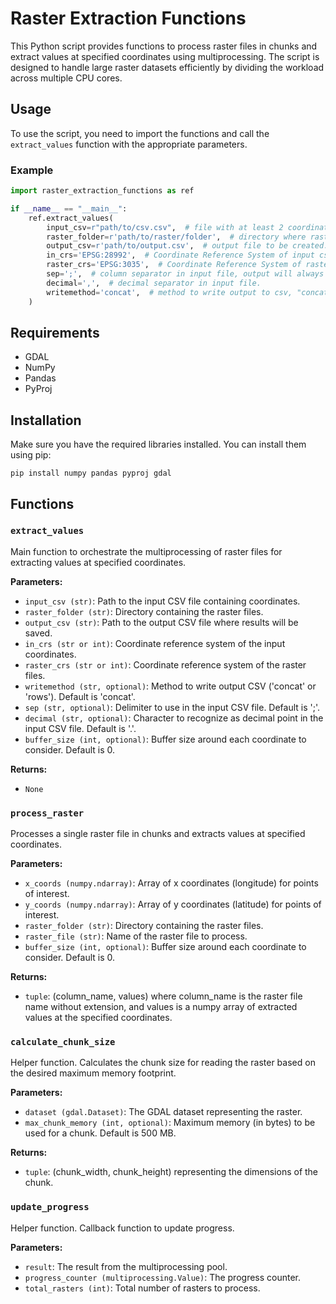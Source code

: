 # Raster Extraction Functions

This Python script provides functions to process raster files in chunks and extract values at specified coordinates using multiprocessing. The script is designed to handle large raster datasets efficiently by dividing the workload across multiple CPU cores.



## Usage

To use the script, you need to import the functions and call the `extract_values` function with the appropriate parameters.

### Example

```python
import raster_extraction_functions as ref

if __name__ == "__main__":
    ref.extract_values(
        input_csv=r"path/to/csv.csv",  # file with at least 2 coordinate columns called "X" and "Y".
        raster_folder=r'path/to/raster/folder',  # directory where rasters to be used are saved, does not read subdirs.
        output_csv=r'path/to/output.csv',  # output file to be created.
        in_crs='EPSG:28992',  # Coordinate Reference System of input csv.
        raster_crs='EPSG:3035',  # Coordinate Reference System of rasters to be used (EPSG:3035 in case of EXPANSE rasters).
        sep=';',  # column separator in input file, output will always be semi-colon.
        decimal=',',  # decimal separator in input file.
        writemethod='concat',  # method to write output to csv, "concat" is fast but memory-intensive, "rows" is slow but requires no extra memory.
    )
```
## Requirements

- GDAL
- NumPy
- Pandas
- PyProj

## Installation

Make sure you have the required libraries installed. You can install them using pip:

```
pip install numpy pandas pyproj gdal
```

## Functions

### `extract_values`


Main function to orchestrate the multiprocessing of raster files for extracting values at specified coordinates.

**Parameters:**
- `input_csv (str)`: Path to the input CSV file containing coordinates.
- `raster_folder (str)`: Directory containing the raster files.
- `output_csv (str)`: Path to the output CSV file where results will be saved.
- `in_crs (str or int)`: Coordinate reference system of the input coordinates.
- `raster_crs (str or int)`: Coordinate reference system of the raster files.
- `writemethod (str, optional)`: Method to write output CSV ('concat' or 'rows'). Default is 'concat'.
- `sep (str, optional)`: Delimiter to use in the input CSV file. Default is ';'.
- `decimal (str, optional)`: Character to recognize as decimal point in the input CSV file. Default is '.'.
- `buffer_size (int, optional)`: Buffer size around each coordinate to consider. Default is 0.

**Returns:**
- `None`

### `process_raster`

Processes a single raster file in chunks and extracts values at specified coordinates.

**Parameters:**
- `x_coords (numpy.ndarray)`: Array of x coordinates (longitude) for points of interest.
- `y_coords (numpy.ndarray)`: Array of y coordinates (latitude) for points of interest.
- `raster_folder (str)`: Directory containing the raster files.
- `raster_file (str)`: Name of the raster file to process.
- `buffer_size (int, optional)`: Buffer size around each coordinate to consider. Default is 0.

**Returns:**
- `tuple`: (column_name, values) where column_name is the raster file name without extension, and values is a numpy array of extracted values at the specified coordinates.

### `calculate_chunk_size`

Helper function. Calculates the chunk size for reading the raster based on the desired maximum memory footprint.

**Parameters:**
- `dataset (gdal.Dataset)`: The GDAL dataset representing the raster.
- `max_chunk_memory (int, optional)`: Maximum memory (in bytes) to be used for a chunk. Default is 500 MB.

**Returns:**
- `tuple`: (chunk_width, chunk_height) representing the dimensions of the chunk.

### `update_progress`

Helper function. Callback function to update progress.

**Parameters:**
- `result`: The result from the multiprocessing pool.
- `progress_counter (multiprocessing.Value)`: The progress counter.
- `total_rasters (int)`: Total number of rasters to process.

